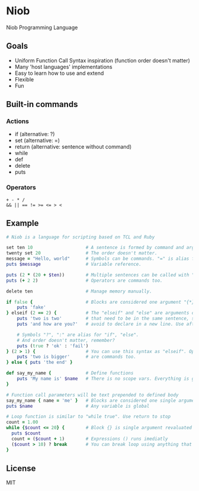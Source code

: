 # Niob
Niob Programming Language

## Goals
- Uniform Function Call Syntax inspiration (function order doesn't matter)
- Many 'host languages' implementations
- Easy to learn how to use and extend
- Flexible
- Fun

## Built-in commands
### Actions
- if (alternative: ?)
- set (alternative: =)
- return (alternative: sentence without command)
- while
- def
- delete
- puts

### Operators
```
+ - * /
&& || == != >= <= > <
```

## Example
```ruby
# Niob is a language for scripting based on TCL and Ruby

set ten 10                    # A sentence is formed by command and arguments.
twenty set 20                 # The order doesn't matter.
message = "Hello, world"      # Symbols can be commands. "=" is alias for "set".
puts $message                 # Variable reference.

puts (2 * (20 + $ten))        # Multiple sentences can be called with "( )".
puts (+ 2 2)                  # Operators are commands too.

delete ten                    # Manage memory manually.

if false {                    # Blocks are considered one argument "{*}".
    puts 'fake'
} elseif (2 == 2) {           # The "elseif" and "else" are arguments of "if"
    puts 'two is two'         # that need to be in the same sentence, so
    puts 'and how are you?'   # avoid to declare in a new line. Use after "{}".

    # Symbols "?", ":" are alias for "if", "else".
    # And order doesn't matter, remember?
    puts (true ? 'ok' : 'fail')   
} (2 > 1) {                   # You can use this syntax as "elseif". Operators
    puts 'two is bigger'      # are commands too.
} else { puts 'the end' }    

def say_my_name {             # Define functions
    puts 'My name is' $name   # There is no scope vars. Everything is global
}

# Function call parameters will be text prepended to defined body
say_my_name { name = 'me' }   # Blocks are considered one single argument.
puts $name                    # Any variable is global

# Loop function is similar to "while true". Use return to stop
count = 1.00
while {$count <= 20} {        # Block {} is single argument revaluated everytime
  puts $count
  count = ($count + 1)        # Expressions () runs imediatly
  ($count > 10) ? break       # You can break loop using anything that returns
}
```

## License
MIT
